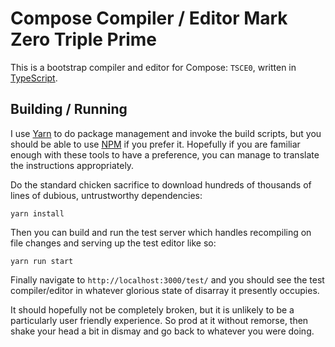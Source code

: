# Compose Compiler / Editor Mark Zero Triple Prime

This is a bootstrap compiler and editor for Compose: `TSCE0`, written in [TypeScript].

## Building / Running

I use [Yarn] to do package management and invoke the build scripts, but you should be able to use
[NPM] if you prefer it. Hopefully if you are familiar enough with these tools to have a preference,
you can manage to translate the instructions appropriately.

Do the standard chicken sacrifice to download hundreds of thousands of lines of dubious,
untrustworthy dependencies:

```
yarn install
```

Then you can build and run the test server which handles recompiling on file changes and serving up
the test editor like so:

```
yarn run start
```

Finally navigate to `http://localhost:3000/test/` and you should see the test compiler/editor in
whatever glorious state of disarray it presently occupies.

It should hopefully not be completely broken, but it is unlikely to be a particularly user friendly
experience. So prod at it without remorse, then shake your head a bit in dismay and go back to
whatever you were doing.

[NPM]: https://www.npmjs.com/
[Yarn]: https://yarnpkg.com/en/
[TypeScript]: http://www.typescriptlang.org/
